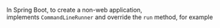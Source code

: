 In Spring Boot, to create a non-web application, implements `CommandLineRunner` and override the `run` method, for example
